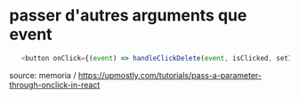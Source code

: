 # passer d'autres arguments que event
```javascript
   <button onClick={(event) => handleClickDelete(event, isClicked, setIsClicked)}>
```
source: memoria /  https://upmostly.com/tutorials/pass-a-parameter-through-onclick-in-react
